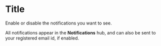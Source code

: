# Title

	
Enable or disable the notifications you want to see. 

All notifications appear in the **Notifications** hub, and can also be sent to your registered email id, if enabled.
